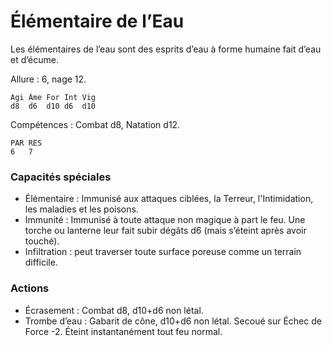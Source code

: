 # Élémentaire de l’Eau
Les élémentaires de l’eau sont des esprits d’eau à forme humaine fait d’eau et d’écume.

Allure : 6, nage 12.

	Agi	Âme	For	Int	Vig
	d8	d6	d10	d6	d10

Compétences : Combat d8, Natation d12.

	PAR	RES
	6	7

### Capacités spéciales
- Élémentaire : Immunisé aux attaques ciblées, la Terreur, l'Intimidation, les maladies et les poisons.
- Immunité : Immunisé à toute attaque non magique à part le feu. Une torche ou lanterne leur fait subir dégâts d6 (mais s’éteint après avoir touché).
- Infiltration : peut traverser toute surface poreuse comme un terrain difficile.

### Actions
- Écrasement : Combat d8, d10+d6 non létal.
- Trombe d’eau : Gabarit de cône, d10+d6 non létal. Secoué sur Échec de Force -2. Éteint instantanément tout feu normal.
